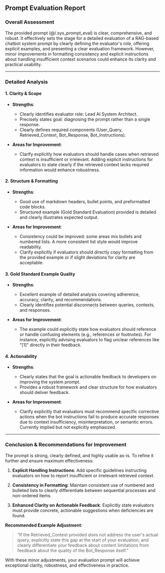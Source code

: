 ## Prompt Evaluation Report

### Overall Assessment

The provided prompt (@/.sys_prompt_eval) is clear, comprehensive, and robust. It effectively sets the stage for a detailed evaluation of a RAG-based chatbot system prompt by clearly defining the evaluator's role, offering explicit examples, and presenting a clear evaluation framework. However, minor improvements in formatting consistency and explicit instructions about handling insufficient context scenarios could enhance its clarity and practical usability.

---

### Detailed Analysis

#### 1. **Clarity & Scope**

* **Strengths**:

  * Clearly identifies evaluator role: Lead AI System Architect.
  * Precisely states goal: diagnosing the prompt rather than a single response.
  * Clearly defines required components (User\_Query, Retrieved\_Context, Bot\_Response, Bot\_Instructions).

* **Areas for Improvement**:

  * Clarify explicitly how evaluators should handle cases when retrieved context is insufficient or irrelevant. Adding explicit instructions for evaluators to state clearly if the retrieved context lacks required information would enhance robustness.

#### 2. **Structure & Formatting**

* **Strengths**:

  * Good use of markdown headers, bullet points, and preformatted code blocks.
  * Structured example (Gold Standard Evaluation) provided is detailed and clearly illustrates expected output.

* **Areas for Improvement**:

  * Consistency could be improved: some areas mix bullets and numbered lists. A more consistent list style would improve readability.
  * Clarify explicitly if evaluators should directly copy formatting from the provided example or if slight deviations for clarity are acceptable.

#### 3. **Gold Standard Example Quality**

* **Strengths**:

  * Excellent example of detailed analysis covering adherence, accuracy, clarity, and recommendations.
  * Clearly identifies potential disconnects between queries, contexts, and responses.

* **Areas for Improvement**:

  * The example could explicitly state how evaluators should reference or handle confusing elements (e.g., references or footnotes). For instance, explicitly advising evaluators to flag unclear references like "\[1]" directly in their feedback.

#### 4. **Actionability**

* **Strengths**:

  * Clearly states that the goal is actionable feedback to developers on improving the system prompt.
  * Provides a robust framework and clear structure for how evaluators should deliver feedback.

* **Areas for Improvement**:

  * Clarify explicitly that evaluators must recommend specific corrective actions when the bot instructions fail to produce accurate responses due to context insufficiency, misinterpretation, or semantic errors. Currently implied but not explicitly emphasized.

---

### Conclusion & Recommendations for Improvement

The prompt is strong, clearly defined, and highly usable as-is. To refine it further and ensure maximum effectiveness:

1. **Explicit Handling Instructions**: Add specific guidelines instructing evaluators on how to report insufficient or irrelevant retrieved context.

2. **Consistency in Formatting**: Maintain consistent use of numbered and bulleted lists to clearly differentiate between sequential processes and non-ordered items.

3. **Enhanced Clarity on Actionable Feedback**: Explicitly state evaluators must provide concrete, actionable suggestions when deficiencies are found.

**Recommended Example Adjustment**:

> “If the Retrieved\_Context provided does not address the user's actual query, explicitly state this gap at the start of your evaluation, and clearly differentiate your feedback about content limitations from feedback about the quality of the Bot\_Response itself.”

With these minor adjustments, your evaluation prompt will achieve exceptional clarity, robustness, and effectiveness in practice.
